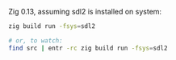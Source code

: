 Zig 0.13, assuming sdl2 is installed on system:

```sh
zig build run -fsys=sdl2

# or, to watch:
find src | entr -rc zig build run -fsys=sdl2
```
